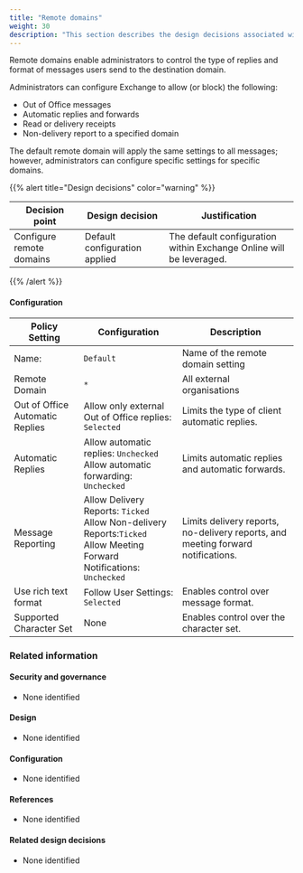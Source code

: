 ```yaml
---
title: "Remote domains"
weight: 30
description: "This section describes the design decisions associated with Remote Domains for system(s) built using ASD's Blueprint for Secure Cloud."
---
```


Remote domains enable administrators to control the type of replies and format of messages users send to the destination domain.

Administrators can configure Exchange to allow (or block) the following:

- Out of Office messages
- Automatic replies and forwards
- Read or delivery receipts
- Non-delivery report to a specified domain

The default remote domain will apply the same settings to all messages; however, administrators can configure specific settings for specific domains.

{{% alert title="Design decisions" color="warning" %}}

| Decision point           | Design decision               | Justification                                                       |
| ------------------------ | ----------------------------- | ------------------------------------------------------------------- |
| Configure remote domains | Default configuration applied | The default configuration within Exchange Online will be leveraged. |

{{% /alert %}}

#### Configuration

| Policy Setting                  | Configuration                                                                                                               | Description                                                                      |
| ------------------------------- | --------------------------------------------------------------------------------------------------------------------------- | -------------------------------------------------------------------------------- |
| Name:                           | `Default`                                                                                                                   | Name of the remote domain setting                                                |
| Remote Domain                   | `*`                                                                                                                         | All external organisations                                                       |
| Out of Office Automatic Replies | Allow only external Out of Office replies: `Selected`                                                                       | Limits the type of client automatic replies.                                     |
| Automatic Replies               | Allow automatic replies: `Unchecked`<br>Allow automatic forwarding: `Unchecked`                                             | Limits automatic replies and automatic forwards.                                 |
| Message Reporting               | Allow Delivery Reports: `Ticked`<br>Allow Non-delivery Reports:`Ticked`<br>Allow Meeting Forward Notifications: `Unchecked` | Limits delivery reports, no-delivery reports, and meeting forward notifications. |
| Use rich text format            | Follow User Settings: `Selected`                                                                                            | Enables control over message format.                                             |
| Supported Character Set         | None                                                                                                                        | Enables control over the character set.                                          |

### Related information

#### Security and governance

- None identified

#### Design

- None identified

#### Configuration

- None identified

#### References

- None identified

#### Related design decisions

- None identified
